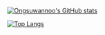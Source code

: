 [![Ongsuwannoo's GitHub stats](https://github-readme-stats-git-master-ongsuwannoo.vercel.app/api?username=ongsuwannoo&theme=ocean_dark)](https://github-readme-stats-git-master-ongsuwannoo.vercel.app)

[![Top Langs](https://github-readme-stats-git-master-ongsuwannoo.vercel.app/api/top-langs/?username=ongsuwannoo&langs_count=10&layout=compact)](https://github-readme-stats-ongsuwannoo.vercel.app)
